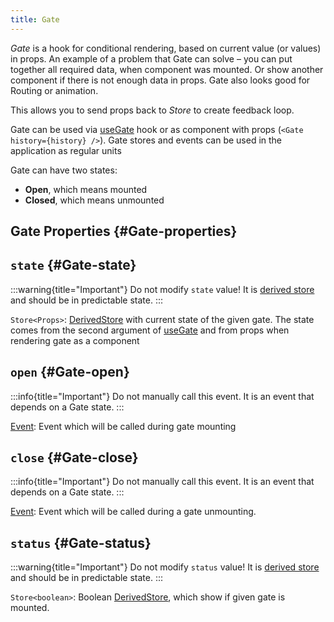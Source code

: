 ```yaml
---
title: Gate
---
```


_Gate_ is a hook for conditional rendering, based on current value (or values) in props. An example of a problem that Gate can solve – you can put together all required data, when component was mounted. Or show another component if there is not enough data in props. Gate also looks good for Routing or animation.

This allows you to send props back to _Store_ to create feedback loop.

Gate can be used via [useGate](/en/api/effector-solid/useGate) hook or as component with props (`<Gate history={history} />`). Gate stores and events can be used in the application as regular units

Gate can have two states:

- **Open**, which means mounted
- **Closed**, which means unmounted

## Gate Properties {#Gate-properties}

## `state` {#Gate-state}

:::warning{title="Important"}
Do not modify `state` value! It is [derived store](/en/api/effector/Store#derived) and should be in predictable state.
:::

`Store<Props>`: [DerivedStore](/en/api/effector/Store#derived) with current state of the given gate. The state comes from the second argument of [useGate](/en/api/effector-solid/useGate) and from props when rendering gate as a component

## `open` {#Gate-open}

:::info{title="Important"}
Do not manually call this event. It is an event that depends on a Gate state.
:::

[Event<Props>](/en/api/effector/Event): Event which will be called during gate mounting

## `close` {#Gate-close}

:::info{title="Important"}
Do not manually call this event. It is an event that depends on a Gate state.
:::

[Event<Props>](/en/api/effector/Event): Event which will be called during a gate unmounting.

## `status` {#Gate-status}

:::warning{title="Important"}
Do not modify `status` value! It is [derived store](/en/api/effector/Store#derived) and should be in predictable state.
:::

`Store<boolean>`: Boolean [DerivedStore](/en/api/effector/Store#derived), which show if given gate is mounted.
